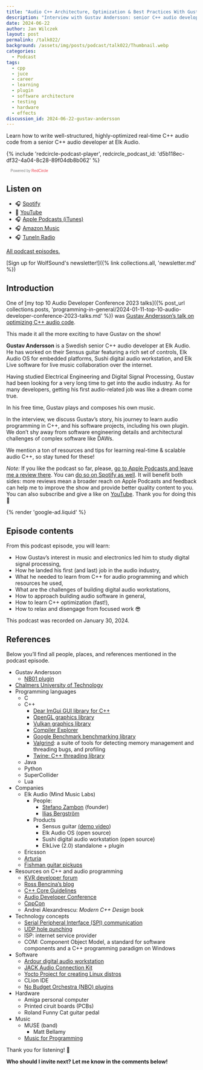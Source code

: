 ```yaml
---
title: "Audio C++ Architecture, Optimization & Best Practices With Gustav Andersson | WolfTalk #022"
description: "Interview with Gustav Andersson: senior C++ audio developer at Elk Audio. Learn how to write well-structured, highly-optimized real-time C++ audio code."
date: 2024-06-22
author: Jan Wilczek
layout: post
permalink: /talk022/
background: /assets/img/posts/podcast/talk022/Thumbnail.webp
categories:
  - Podcast
tags:
  - cpp
  - juce
  - career
  - learning
  - plugin
  - software architecture
  - testing
  - hardware
  - effects
discussion_id: 2024-06-22-gustav-andersson
---
```

Learn how to write well-structured, highly-optimized real-time C++ audio code from a senior C++ audio developer at Elk Audio.

{% include 'redcircle-podcast-player', redcircle_podcast_id: 'd5b118ec-df32-4a04-8c28-89f04db8b062' %}
 <style> .redcircle-link:link { color: #ea404d; text-decoration: none; } .redcircle-link:hover { color: #ea404d; } .redcircle-link:active { color: #ea404d; } .redcircle-link:visited { color: #ea404d; } </style>
<p style="margin-top:3px;margin-left:11px;font-family: sans-serif;font-size: 10px; color: gray;">Powered by <a class="redcircle-link" href="https://redcircle.com?utm_source=rc_embedded_player&utm_medium=web&utm_campaign=embedded_v1">RedCircle</a></p>

## Listen on

* 🎧 [Spotify](https://open.spotify.com/episode/5LM4CTD1eHzePDgHRAIIED?si=TQw2n5ETRHynq7zsDdxrWw)
* 🎥 [YouTube](https://youtu.be/Nm6ehE9MQs4?si=nwwdzUWE__j0qG1P)
* 🎧 [Apple Podcasts (iTunes)](https://podcasts.apple.com/us/podcast/how-to-master-real-time-audio-c-with-fabian-renn-giles/id1595913701?i=1000656174630)
* 🎧 [Amazon Music](https://music.amazon.com/podcasts/b42682b5-61ba-4a6f-8b11-aed42b07ef9f/episodes/25a48edd-ecc1-45a5-961d-c5dabb282392/audio-c-architecture-optimization-best-practices-with-gustav-andersson-wolftalk-022)
* 🎧 [TuneIn Radio](http://tun.in/tBG1uv)

[All podcast episodes.](/podcast)

[Sign up for WolfSound's newsletter!]({% link collections.all, 'newsletter.md' %})

## Introduction

One of [my top 10 Audio Developer Conference 2023 talks]({% post_url collections.posts, 'programming-in-general/2024-01-11-top-10-audio-developer-conference-2023-talks.md' %}) was [Gustav Andersson’s talk on optimizing C++ audio code](https://youtu.be/HdyiQLQCvfs?si=0Yi26KVDWurYweUf).

This made it all the more exciting to have Gustav on the show!

**Gustav Andersson** is a Swedish senior C++ audio developer at Elk Audio. He has worked on their Sensus guitar featuring a rich set of controls, Elk Audio OS for embedded platforms, Sushi digital audio workstation, and Elk Live software for live music collaboration over the internet.

Having studied Electrical Engineering and Digital Signal Processing, Gustav had been looking for a very long time to get into the audio industry. As for many developers, getting his first audio-related job was like a dream come true.

In his free time, Gustav plays and composes his own music.

In the interview, we discuss Gustav’s story, his journey to learn audio programming in C++, and his software projects, including his own plugin. We don’t shy away from software engineering details and architectural challenges of complex software like DAWs.

We mention a ton of resources and tips for learning real-time & scalable audio C++, so stay tuned for these!

*Note:* If you like the podcast so far, please, [go to Apple Podcasts and leave me a review there](https://podcasts.apple.com/us/podcast/wolftalk-podcast-about-audio-programming-people-careers/id1595913701). You can [do so on Spotify as well](https://open.spotify.com/show/5xc7EJiH9shG6zdSC5ejyw?si=eb35597e60a54e70). It will benefit both sides: more reviews mean a broader reach on Apple Podcasts and feedback can help me to improve the show and provide better quality content to you. You can also subscribe and give a like on [YouTube](https://youtube.com/c/WolfSoundAudio). Thank you for doing this 🙏

{% render 'google-ad.liquid' %}

## Episode contents

From this podcast episode, you will learn:

* How Gustav’s interest in music and electronics led him to study digital signal processing,
* How he landed his first (and last) job in the audio industry,
* What he needed to learn from C++ for audio programming and which resources he used,
* What are the challenges of building digital audio workstations,
* How to approach building audio software in general,
* How to learn C++ optimization (fast!),
* How to relax and disengage from focused work 😎

This podcast was recorded on January 30, 2024.

## References

Below you’ll find all people, places, and references mentioned in the podcast episode.

- Gustav Andersson
    - [NB01 plugin](https://www.kvraudio.com/product/nb01---distortion-sustainer-by-noizebox-industries)
- [Chalmers University of Technology](https://www.chalmers.se/en/)
- Programming languages
    - C
    - C++
        - [Dear ImGui GUI library for C++](https://github.com/ocornut/imgui)
        - [OpenGL graphics library](https://www.opengl.org/)
        - [Vulkan graphics library](https://www.vulkan.org/)
        - [Compiler Explorer](https://godbolt.org/)
        - [Google Benchmark benchmarking library](https://github.com/google/benchmark)
        - [Valgrind](https://valgrind.org/): a suite of tools for detecting memory management and threading bugs, and profiling
        - [Twine: C++ threading library](https://codeberg.org/jfinkhaeuser/twine)
    - Java
    - Python
    - SuperCollider
    - Lua
- Companies
    - Elk Audio (Mind Music Labs)
        - People:
            - [Stefano Zambon](https://www.linkedin.com/in/stefano-zambon-38113410a?miniProfileUrn=urn%3Ali%3Afs_miniProfile%3AACoAABttfBEB_ouCihI5cIyESCoAUvPBxj5i2_w&lipi=urn%3Ali%3Apage%3Ad_flagship3_search_srp_all%3BAy3ZCttkRiaiH66wd7G5CA%3D%3D) (founder)
            - [Ilias Bergström](https://www.linkedin.com/in/ilias-bergstr%C3%B6m-0ba8aa4?miniProfileUrn=urn%3Ali%3Afs_miniProfile%3AACoAAADYDg4Bbu5bPW5JVA2E1VNQkjffAC15sT4&lipi=urn%3Ali%3Apage%3Ad_flagship3_search_srp_all%3BjdVdrBVGSmCK%2BnNsipYTNg%3D%3D)
        - Products
            - Sensus guitar [(demo video](https://youtu.be/fqzEQnsSIoY?si=z52M9HwSJ7Q0mgfC))
            - Elk Audio OS (open source)
            - Sushi digital audio workstation (open source)
            - ElkLive (2.0) standalone + plugin
    - Ericsson
    - [Arturia](https://www.arturia.com/)
    - [Fishman guitar pickups](https://www.fishman.com/)
- Resources on C++ and audio programming
    - [KVR developer forum](https://www.kvraudio.com/forum)
    - [Ross Bencina’s blog](http://www.rossbencina.com/)
    - [C++ Core Guidelines](https://github.com/isocpp/CppCoreGuidelines)
    - [Audio Developer Conference](https://audio.dev/)
    - [CppCon](https://cppcon.org/)
    - Andrei Alexandrescu: *Modern C++ Design* book
- Technology concepts
    - [Serial Peripheral Interface (SPI) communication](https://en.wikipedia.org/wiki/Serial_Peripheral_Interface)
    - [UDP hole punching](https://en.wikipedia.org/wiki/UDP_hole_punching)
    - ISP: internet service provider
    - COM: Component Object Model, a standard for software components and a C++ programming paradigm on Windows
- Software
    - [Ardour digital audio workstation](https://github.com/Ardour/ardour)
    - [JACK Audio Connection Kit](https://wiki.archlinux.org/title/JACK_Audio_Connection_Kit)
    - [Yocto Project for creating Linux distros](https://www.yoctoproject.org/)
    - CLion IDE
    - [No Budget Orchestra (NBO) plugins](https://linuxmusicians.com/viewtopic.php?t=25459)
- Hardware
    - Amiga personal computer
    - Printed ciruit boards (PCBs)
    - Roland Funny Cat guitar pedal
- Music
    - MUSE (band)
        - Matt Bellamy
    - [Music for Programming](https://musicforprogramming.net/latest/)

Thank you for listening! 🙏

**Who should I invite next? Let me know in the comments below!**
